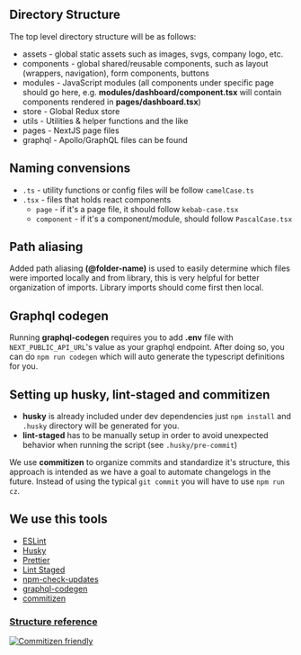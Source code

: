 ## Directory Structure

The top level directory structure will be as follows:

- assets - global static assets such as images, svgs, company logo, etc.
- components - global shared/reusable components, such as layout (wrappers, navigation), form components, buttons
- modules - JavaScript modules (all components under specific page should go here, e.g. **modules/dashboard/component.tsx** will contain components rendered in **pages/dashboard.tsx**)
- store - Global Redux store
- utils - Utilities & helper functions and the like
- pages - NextJS page files
- graphql - Apollo/GraphQL files can be found

## Naming convensions

- `.ts` - utility functions or config files will be follow `camelCase.ts`
- `.tsx` - files that holds react components
  - `page` - if it's a page file, it should follow `kebab-case.tsx`
  - `component` - if it's a component/module, should follow `PascalCase.tsx`

## Path aliasing

Added path aliasing **(@folder-name)** is used to easily determine which files were imported locally and from library, this is very helpful for better organization of imports. Library imports should come first then local.

## Graphql codegen

Running **graphql-codegen** requires you to add **.env** file with `NEXT_PUBLIC_API_URL`'s value as your graphql endpoint. After doing so, you can do `npm run codegen` which will auto generate the typescript definitions for you.

## Setting up husky, lint-staged and commitizen

- **husky** is already included under dev dependencies just `npm install` and `.husky` directory will be generated for you.
- **lint-staged** has to be manually setup in order to avoid unexpected behavior when running the script (see `.husky/pre-commit`)

We use **commitizen** to organize commits and standardize it's structure, this approach is intended as we have a goal to automate changelogs in the future. Instead of using the typical `git commit` you will have to use `npm run cz`.

## We use this tools

- [ESLint](https://eslint.org/docs/user-guide/configuring/)
- [Husky](https://typicode.github.io/husky/#/)
- [Prettier](https://prettier.io/)
- [Lint Staged](https://github.com/okonet/lint-staged)
- [npm-check-updates](https://www.npmjs.com/package/npm-check-updates)
- [graphql-codegen](https://www.graphql-code-generator.com/)
- [commitizen](https://github.com/commitizen/cz-cli)

### [Structure reference](https://www.taniarascia.com/react-architecture-directory-structure)

[![Commitizen friendly](https://img.shields.io/badge/commitizen-friendly-brightgreen.svg)](http://commitizen.github.io/cz-cli/)
